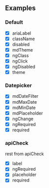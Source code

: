 ## Examples
### Default

- [x] ariaLabel
- [x] className
- [x] disabled
- [x] mdTheme
- [x] ngClass
- [x] ngClick
- [x] ngDisabled
- [x] theme

### Datepicker

- [x] mdDateFilter
- [x] mdMaxDate
- [x] mdMinDate
- [x] mdPlaceholder
- [x] ngChange
- [x] ngRequired
- [x] required

### apiCheck
rest from apiCheck
- [x] label
- [x] ngRequired
- [x] placeholder
- [x] required
